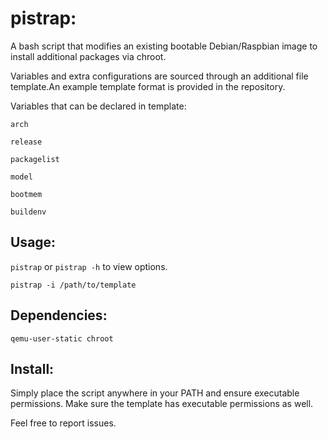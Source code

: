 # pistrap:


A bash script that modifies an existing bootable Debian/Raspbian image to install additional packages via chroot.


Variables and extra configurations are sourced through an additional file template.An example template format is provided in the repository.


Variables that can be declared in template:

`arch`

`release`

`packagelist`

`model`

`bootmem`

`buildenv`




## Usage:
`pistrap` or `pistrap -h` to view options.

`pistrap -i /path/to/template`

## Dependencies:
`qemu-user-static chroot`

## Install:

Simply place the script anywhere in your PATH and ensure executable permissions. Make sure the template has executable permissions as well.



Feel free to report issues.    
